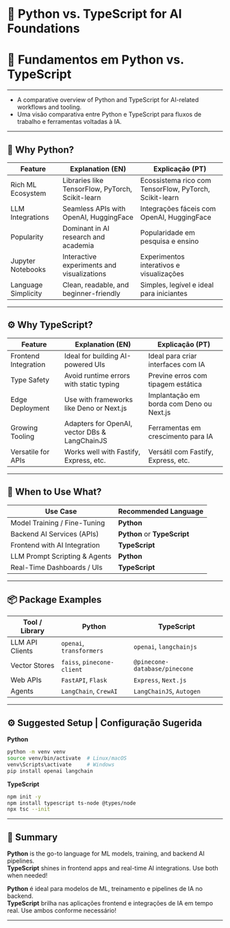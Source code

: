 # 🐍 Python vs. TypeScript for AI Foundations
# 🐍 Fundamentos em Python vs. TypeScript
---

* A comparative overview of Python and TypeScript for AI-related workflows and tooling.  
* Uma visão comparativa entre Python e TypeScript para fluxos de trabalho e ferramentas voltadas à IA.

---

## 🧪 Why Python?

| Feature | Explanation (EN) | Explicação (PT) |
|--------|------------------|-----------------|
| Rich ML Ecosystem | Libraries like TensorFlow, PyTorch, Scikit-learn | Ecossistema rico com TensorFlow, PyTorch, Scikit-learn |
| LLM Integrations | Seamless APIs with OpenAI, HuggingFace | Integrações fáceis com OpenAI, HuggingFace |
| Popularity | Dominant in AI research and academia | Popularidade em pesquisa e ensino |
| Jupyter Notebooks | Interactive experiments and visualizations | Experimentos interativos e visualizações |
| Language Simplicity | Clean, readable, and beginner-friendly | Simples, legível e ideal para iniciantes |

---

## ⚙️ Why TypeScript?

| Feature | Explanation (EN) | Explicação (PT) |
|--------|------------------|-----------------|
| Frontend Integration | Ideal for building AI-powered UIs | Ideal para criar interfaces com IA |
| Type Safety | Avoid runtime errors with static typing | Previne erros com tipagem estática |
| Edge Deployment | Use with frameworks like Deno or Next.js | Implantação em borda com Deno ou Next.js |
| Growing Tooling | Adapters for OpenAI, vector DBs & LangChainJS | Ferramentas em crescimento para IA |
| Versatile for APIs | Works well with Fastify, Express, etc. | Versátil com Fastify, Express, etc. |

---

## 🧭 When to Use What?

| Use Case | Recommended Language |
|----------|----------------------|
| Model Training / Fine-Tuning | **Python** |
| Backend AI Services (APIs)  | **Python** or **TypeScript** |
| Frontend with AI Integration | **TypeScript** |
| LLM Prompt Scripting & Agents | **Python** |
| Real-Time Dashboards / UIs   | **TypeScript** |

---

## 📦 Package Examples

| Tool / Library | Python | TypeScript |
|----------------|--------|------------|
| LLM API Clients | `openai`, `transformers` | `openai`, `langchainjs` |
| Vector Stores   | `faiss`, `pinecone-client` | `@pinecone-database/pinecone` |
| Web APIs        | `FastAPI`, `Flask` | `Express`, `Next.js` |
| Agents          | `LangChain`, `CrewAI` | `LangChainJS`, `Autogen` |

---

## ⚙️ Suggested Setup | Configuração Sugerida

**Python**  
```bash
python -m venv venv
source venv/bin/activate  # Linux/macOS
venv\Scripts\activate     # Windows
pip install openai langchain
```
**TypeScript**
```bash
npm init -y
npm install typescript ts-node @types/node
npx tsc --init
```
---

## 🧠 Summary

**Python** is the go-to language for ML models, training, and backend AI pipelines.  
**TypeScript** shines in frontend apps and real-time AI integrations. Use both when needed!

**Python** é ideal para modelos de ML, treinamento e pipelines de IA no backend.  
**TypeScript** brilha nas aplicações frontend e integrações de IA em tempo real. Use ambos conforme necessário!

---
